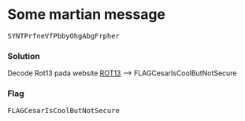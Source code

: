 <h1><b>Some martian message</h1></b>
<pre>
SYNTPrfneVfPbbyOhgAbgFrpher
</pre>
</b><h3>Solution</h3></b>
<p>Decode Rot13 pada website <a href="https://rot13.com/">ROT13</a> --> FLAGCesarIsCoolButNotSecure</p>
</b><h3>Flag</h3></b>
<pre>
FLAGCesarIsCoolButNotSecure
</pre>
